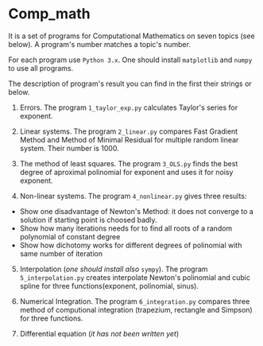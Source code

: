 # Comp_math

It is a set of programs for Computational Mathematics on seven topics (see below). A program's number matches a topic's number.

For each program use `Python 3.x`. One should install `matplotlib` and `numpy` to use all programs.

The description of program's result you can find in the first their strings or below. 

1. Errors. The program `1_taylor_exp.py` calculates Taylor's series for exponent.

2. Linear systems. The program `2_linear.py` compares Fast Gradient Method and Method of Minimal Residual for multiple random linear system. Their number is 1000.

3. The method of least squares. The program `3_OLS.py` finds the best degree of aproximal polinomial for exponent and uses it for noisy exponent.

4. Non-linear systems. The program `4_nonlinear.py` gives three results:
  *  Show one disadvantage of Newton's Method: it does not converge to a solution if starting point is choosed badly.
  *  Show how many iterations needs for to find all roots of a random polynomial of constant degree
  *  Show how dichotomy works for different degrees of polinomial with same number of iteration

5. Interpolation (*one should install also* `sympy`). The program `5_interpolation.py` creates interpolate Newton's polinomial and cubic spline for three functions(exponent, polinomial, sinus).

6. Numerical Integration. The program `6_integration.py` compares three method of computional integration (trapezium, rectangle and Simpson) for three functions.

7. Differential equation (*it has not been written yet*)

